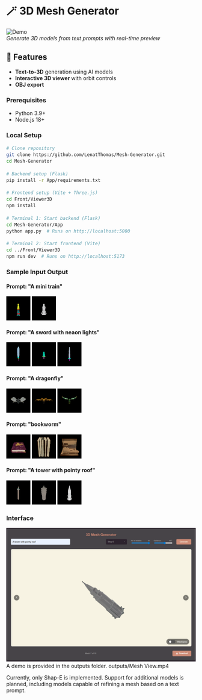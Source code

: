 # 🪄 3D Mesh Generator

![Demo](samples/demo.gif)  
*Generate 3D models from text prompts with real-time preview*

## 🌟 Features
- **Text-to-3D** generation using AI models
- **Interactive 3D viewer** with orbit controls
- **OBJ export** 

### Prerequisites
- Python 3.9+
- Node.js 18+

### Local Setup
```bash
# Clone repository
git clone https://github.com/LenatThomas/Mesh-Generator.git
cd Mesh-Generator

# Backend setup (Flask)
pip install -r App/requirements.txt

# Frontend setup (Vite + Three.js)
cd Front/Viewer3D
npm install

# Terminal 1: Start backend (Flask)
cd Mesh-Generator/App
python app.py  # Runs on http://localhost:5000

# Terminal 2: Start frontend (Vite)
cd ../Front/Viewer3D
npm run dev  # Runs on http://localhost:5173
```
### Sample Input Output
#### Prompt: "A mini train"
![Prompt: "A mini train"](outputs/train1.gif)
![Prompt: "A mini train"](outputs/train2.gif)
#### Prompt: "A sword with neaon lights"
![Prompt: "A sword with neaon lights"](outputs/sword1.gif)
![Prompt: "A sword with neaon lights"](outputs/sword2.gif)
![Prompt: "A sword with neaon lights"](outputs/sword3.gif)
#### Prompt: "A dragonfly"
![Prompt: "A dragonfly"](outputs/dragon1.gif)
![Prompt: "A dragonfly"](outputs/dragon2.gif)
![Prompt: "A dragonfly"](outputs/dragon3.gif)
#### Prompt: "bookworm"
![Prompt: "bookworm"](outputs/book2.gif)
![Prompt: "bookworm"](outputs/book3.gif)
![Prompt: "bookworm"](outputs/book4.gif)
#### Prompt: "A tower with pointy roof"
![Prompt: "A tower with pointy roof"](outputs/tower6.gif)
![Prompt: "A tower with pointy roof"](outputs/tower5.gif)
![Prompt: "A tower with pointy roof"](outputs/tower7.gif)

### Interface 
![Interface](outputs/Interface.png)
A demo is provided in the outputs folder. outputs/Mesh View.mp4

Currently, only Shap-E is implemented. Support for additional models is planned, including models capable of refining a mesh based on a text prompt.
